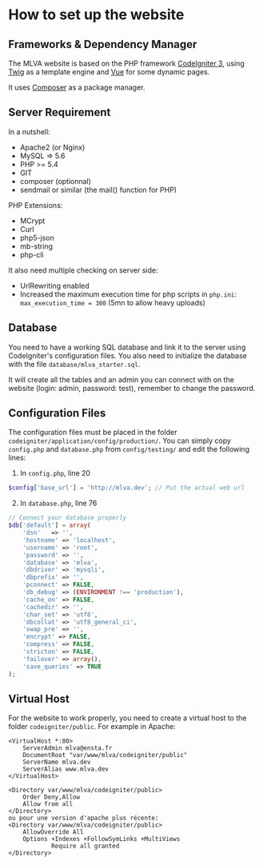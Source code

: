 # How to set up the website

## Frameworks & Dependency Manager
The MLVA website is based on the PHP framework [CodeIgniter 3](https://codeigniter.com/), using [Twig](https://twig.symfony.com/) as a template engine and [Vue](https://vuejs.org/) for some dynamic pages.

It uses [Composer](https://getcomposer.org/) as a package manager.

## Server Requirement

In a nutshell:
- Apache2 (or Nginx)
- MySQL => 5.6
- PHP >= 5.4
- GIT
- composer (optionnal)
- sendmail or similar (the mail() function for PHP)

PHP Extensions:
- MCrypt
- Curl
- php5-json
- mb-string
- php-cli

It also need multiple checking on server side:
- UrlRewriting enabled
- Increased the maximum execution time for php scripts in `php.ini`: `max_execution_time = 300` (5mn to allow heavy uploads)

## Database
You need to have a working SQL database and link it to the server using CodeIgniter's configuration files. You also need to initialize the database with the file `database/mlva_starter.sql`.

It will create all the tables and an admin you can connect with on the website (login: admin, password: test), remember to change the password.

## Configuration Files
The configuration files must be placed in the folder `codeigniter/application/config/production/`.
You can simply copy `config.php` and `database.php` from `config/testing/` and edit the following lines:

1. In `config.php`, line 20
```php
$config['base_url'] = 'http://mlva.dev'; // Put the actual web url
```

2. In `database.php`, line 76
```php
// Connect your database properly
$db['default'] = array(
	'dsn'	=> '',
	'hostname' => 'localhost',
	'username' => 'root',
	'password' => '',
	'database' => 'mlva',
	'dbdriver' => 'mysqli',
	'dbprefix' => '',
	'pconnect' => FALSE,
	'db_debug' => (ENVIRONMENT !== 'production'),
	'cache_on' => FALSE,
	'cachedir' => '',
	'char_set' => 'utf8',
	'dbcollat' => 'utf8_general_ci',
	'swap_pre' => '',
	'encrypt' => FALSE,
	'compress' => FALSE,
	'stricton' => FALSE,
	'failover' => array(),
	'save_queries' => TRUE
);
```

## Virtual Host
For the website to work properly, you need to create a virtual host to the folder `codeigniter/public`.
For example in Apache:
```
<VirtualHost *:80>
    ServerAdmin mlva@ensta.fr
    DocumentRoot "var/www/mlva/codeigniter/public"
    ServerName mlva.dev
    ServerAlias www.mlva.dev
</VirtualHost>

<Directory var/www/mlva/codeigniter/public>
	Order Deny,Allow
	Allow from all
</Directory>
ou pour une version d'apache plus récente:
<Directory var/www/mlva/codeigniter/public>
	AllowOverride All
	Options +Indexes +FollowSymLinks +MultiViews
			Require all granted
</Directory>
```
